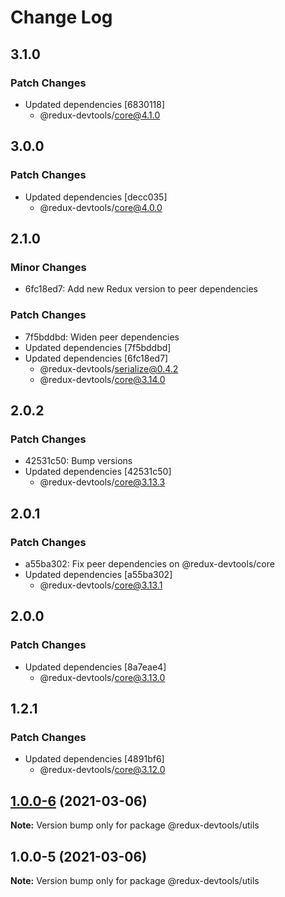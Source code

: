 # Change Log

## 3.1.0

### Patch Changes

- Updated dependencies [6830118]
  - @redux-devtools/core@4.1.0

## 3.0.0

### Patch Changes

- Updated dependencies [decc035]
  - @redux-devtools/core@4.0.0

## 2.1.0

### Minor Changes

- 6fc18ed7: Add new Redux version to peer dependencies

### Patch Changes

- 7f5bddbd: Widen peer dependencies
- Updated dependencies [7f5bddbd]
- Updated dependencies [6fc18ed7]
  - @redux-devtools/serialize@0.4.2
  - @redux-devtools/core@3.14.0

## 2.0.2

### Patch Changes

- 42531c50: Bump versions
- Updated dependencies [42531c50]
  - @redux-devtools/core@3.13.3

## 2.0.1

### Patch Changes

- a55ba302: Fix peer dependencies on @redux-devtools/core
- Updated dependencies [a55ba302]
  - @redux-devtools/core@3.13.1

## 2.0.0

### Patch Changes

- Updated dependencies [8a7eae4]
  - @redux-devtools/core@3.13.0

## 1.2.1

### Patch Changes

- Updated dependencies [4891bf6]
  - @redux-devtools/core@3.12.0

## [1.0.0-6](https://github.com/reduxjs/redux-devtools/compare/@redux-devtools/utils@1.0.0-5...@redux-devtools/utils@1.0.0-6) (2021-03-06)

**Note:** Version bump only for package @redux-devtools/utils

## 1.0.0-5 (2021-03-06)

**Note:** Version bump only for package @redux-devtools/utils
